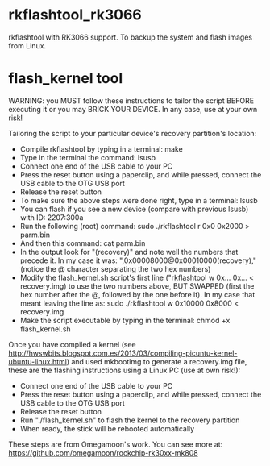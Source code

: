 rkflashtool_rk3066
==================

rkflashtool with RK3066 support. To backup the system and flash images from Linux.





flash_kernel tool
=================

WARNING: you MUST follow these instructions to tailor the script BEFORE executing it or you may BRICK YOUR DEVICE.
In any case, use at your own risk!


Tailoring the script to your particular device's recovery partition's location:
- Compile rkflashtool by typing in a terminal: make
- Type in the terminal the command: lsusb
- Connect one end of the USB cable to your PC
- Press the reset button using a paperclip, and while pressed, connect the USB cable to the OTG USB port
- Release the reset button
- To make sure the above steps were done right, type in a terminal: lsusb
- You can flash if you see a new device (compare with previous lsusb) with ID: 2207:300a
- Run the following (root) command:  sudo ./rkflashtool r 0x0 0x2000 > parm.bin
- And then this command: cat parm.bin
- In the output look for "(recovery)" and note well the numbers that precede it. In my case it was: ",0x00008000@0x00010000(recovery),"  (notice the @ character separating the two hex numbers)
- Modify the flash_kernel.sh script's first line ("rkflashtool w 0x... 0x... < recovery.img) to use the two numbers above, BUT SWAPPED (first the hex number after the @, followed by the one before it). In my case that meant leaving the line as: sudo ./rkflashtool w 0x10000 0x8000 < recovery.img
- Make the script executable by typing in the terminal: chmod +x flash_kernel.sh


Once you have compiled a kernel (see http://hwswbits.blogspot.com.es/2013/03/compiling-picuntu-kernel-ubuntu-linux.html) and used mkbootimg to generate a recovery.img file, these are the flashing instructions using a Linux PC (use at own risk!):

- Connect one end of the USB cable to your PC
- Press the reset button using a paperclip, and while pressed, connect the USB cable to the OTG USB port
- Release the reset button
- Run "./flash_kernel.sh" to flash the kernel to the recovery partition
- When ready, the stick will be rebooted automatically

These steps are from Omegamoon's work. You can see more at: https://github.com/omegamoon/rockchip-rk30xx-mk808